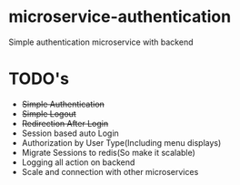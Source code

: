 # microservice-authentication
Simple authentication microservice with backend
# TODO's
- ~~Simple Authentication~~
- ~~Simple Logout~~
- ~~Redirection After Login~~
- Session based auto Login
- Authorization by User Type(Including menu displays)
- Migrate Sessions to redis(So make it scalable)
- Logging all action on backend
- Scale and connection with other microservices
